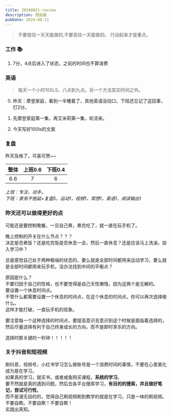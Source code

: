 ```yaml
---
title: 20240821-review
description: 想逃避
pubDate: 2024-08-21
---
```



>  不要低估一天天能做的,不要高估一天能做的。 行动起来才是重点。


### 工作 📚

1. 7分，4点后进入了状态，之前的时间也不算浪费


### 英语

>  每天一个小时100LS，八点到九点。另一个方法其实时间之外。

0. 昨天：摩登家庭，看到一半睡着了，其他英语没动口，下班还忘记了这回事，打2分。

1. 先摩登家庭第一集，再艾米莉第一集，轮流来。
2. 今天写好100ls的文案 


### 复盘

昨天及格了，可喜可贺~~

| 整体   | 上班0.6   | 下班0.4  |
| :---:  |:----:    | :---:    |
| 6.6    | 7        | 6        |

*上班：专注，动手。*  
*下班：家务不拖延+复盘5，运动1，视频1，冥想1，英语1，阅读输出1*  


### 昨天还可以做得更好的点

可能还是要控制晚餐，一旦自己煮，煮完吃了，就一直在玩手机了。  

晚上控制的开关在什么节点？？？  
决定是否煮饭？还是吃完饭是否休息一会，然后一直休息？还是应该马上洗澡，投入学习中？

总是感觉自己处于两种极端的状态的，要么就是全部时间都用来运动学习，要么就是全部时间都用来玩手机，没办法找到中间的平衡点？

原因是什么？  
不要归因于自己的性格，也不要觉得是自己天性懒惰，因为这两个是无解的。  
要设置一个休息时间点。  
不管什么都需要设置一个休息的时间点，在这个休息的时间点，你可以再次选择做什么。   
这样才能打破，一直玩手机的现象。 

要注意每一个这种选择的时间点，要提高意识去意识到这个时候是面临着选择的，然后尽量选择有利于自己终身成长的方向，而不是即时享乐的方向。

选择时那关键的一秒钟！！！！！


### 关于抖音和短视频

刷抖音，视频号，小红书学习怎么做账号是一个浪费时间的事情，不要在心里美化成为是在学习。  
如果真的学习，就买书，或者咸鱼购买课程，**系统的学习**。  
要不然就是真的遇到问题，然后去各平台搜索学习，**有目的的搜索，并且做好笔记，尝试可行性**。  
而不是漫无目的的，觉得自己刷视频刷到教学的就是在学习，只是一味的刷视频。  
不要自欺。不要自欺！不要自欺！  
实践出真知。


